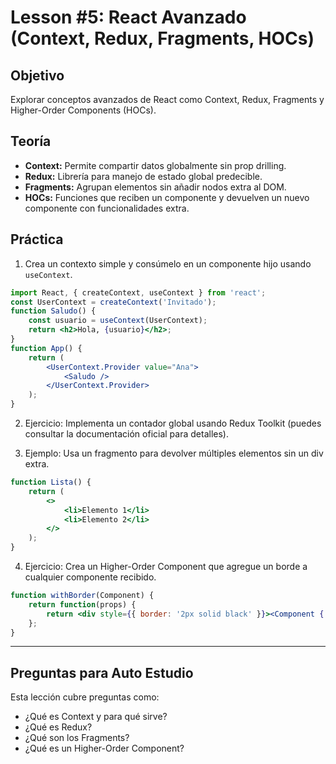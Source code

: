 # Lesson #5: React Avanzado (Context, Redux, Fragments, HOCs)

## Objetivo
Explorar conceptos avanzados de React como Context, Redux, Fragments y Higher-Order Components (HOCs).

## Teoría
- **Context:** Permite compartir datos globalmente sin prop drilling.
- **Redux:** Librería para manejo de estado global predecible.
- **Fragments:** Agrupan elementos sin añadir nodos extra al DOM.
- **HOCs:** Funciones que reciben un componente y devuelven un nuevo componente con funcionalidades extra.

## Práctica
1. Crea un contexto simple y consúmelo en un componente hijo usando `useContext`.

```jsx
import React, { createContext, useContext } from 'react';
const UserContext = createContext('Invitado');
function Saludo() {
	const usuario = useContext(UserContext);
	return <h2>Hola, {usuario}</h2>;
}
function App() {
	return (
		<UserContext.Provider value="Ana">
			<Saludo />
		</UserContext.Provider>
	);
}
```

2. Ejercicio: Implementa un contador global usando Redux Toolkit (puedes consultar la documentación oficial para detalles).

3. Ejemplo: Usa un fragmento para devolver múltiples elementos sin un div extra.

```jsx
function Lista() {
	return (
		<>
			<li>Elemento 1</li>
			<li>Elemento 2</li>
		</>
	);
}
```

4. Ejercicio: Crea un Higher-Order Component que agregue un borde a cualquier componente recibido.

```jsx
function withBorder(Component) {
	return function(props) {
		return <div style={{ border: '2px solid black' }}><Component {...props} /></div>;
	};
}
```

---

## Preguntas para Auto Estudio
Esta lección cubre preguntas como:
- ¿Qué es Context y para qué sirve?
- ¿Qué es Redux?
- ¿Qué son los Fragments?
- ¿Qué es un Higher-Order Component?
